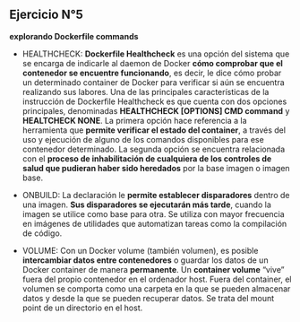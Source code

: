 ## Ejercicio N°5

**explorando Dockerfile commands**

- HEALTHCHECK: **Dockerfile Healthcheck** es una opción del sistema que se encarga de indicarle al daemon de Docker **cómo comprobar que el contenedor se encuentre funcionando**, es decir, le dice cómo probar un determinado container de Docker para verificar si aún se encuentra realizando sus labores.
  Una de las principales características de la instrucción de Dockerfile Healthcheck es que cuenta con dos opciones principales, denominadas **HEALTHCHECK [OPTIONS] CMD command** y **HEALTCHECK NONE**.
  La primera opción hace referencia a la herramienta que **permite verificar el estado del container**, a través del uso y ejecución de alguno de los comandos disponibles para ese contenedor determinado.
  La segunda opción se encuentra relacionada con el **proceso de inhabilitación de cualquiera de los controles de salud que pudieran haber sido heredados** por la base imagen o imagen base.

- ONBUILD: La declaración le **permite establecer disparadores** dentro de una imagen. **Sus disparadores se ejecutarán más tarde**, cuando la imagen se utilice como base para otra.
  Se utiliza con mayor frecuencia en imágenes de utilidades que automatizan tareas como la compilación de código.

- VOLUME: Con un Docker volume (también volumen), es posible **intercambiar datos entre contenedores** o guardar los datos de un Docker container de manera **permanente**.
  Un **container volume** “vive” fuera del propio contenedor en el ordenador host. Fuera del container, el volumen se comporta como una carpeta en la que se pueden almacenar datos y desde la que se pueden recuperar datos. Se trata del mount point de un directorio en el host.
